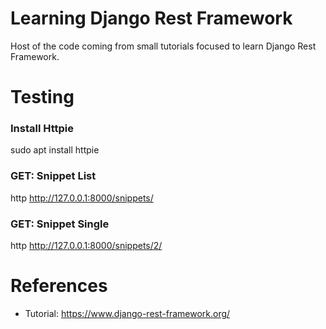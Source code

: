 # Learning Django Rest Framework
Host of the code coming from small tutorials focused to learn Django Rest Framework.

# Testing

### Install Httpie

sudo apt install httpie

### GET: Snippet List

http http://127.0.0.1:8000/snippets/

### GET: Snippet Single

http http://127.0.0.1:8000/snippets/2/

# References

* Tutorial: https://www.django-rest-framework.org/